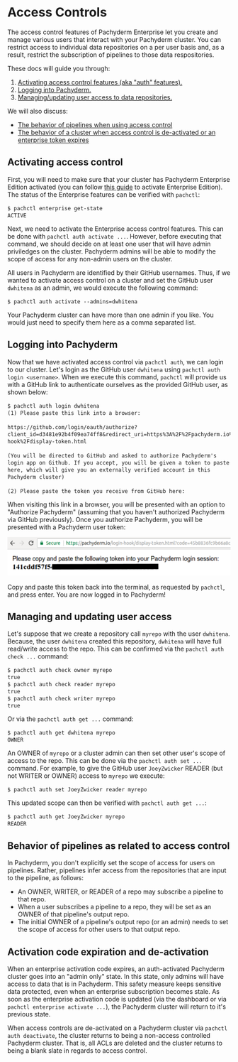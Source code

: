 # Access Controls

The access control features of Pachyderm Enterprise let you create and manage various users that interact with your Pachyderm cluster.  You can restrict access to individual data repositories on a per user basis and, as a result, restrict the subscription of pipelines to those data respositories.  

These docs will guide you through:

1. [Activating access control features (aka "auth" features).](#activating-access-control)
2. [Logging into Pachyderm.](#logging-into-pachyderm)
3. [Managing/updating user access to data repositories.](#managing-and-updating-user-access)

We will also discuss:

- [The behavior of pipelines when using access control](#behavior-of-pipelines-as-related-to-access-control)
- [The behavior of a cluster when access control is de-activated or an enterprise token expires](#activation-code-expiration-and-de-activation)

## Activating access control

First, you will need to make sure that your cluster has Pachyderm Enterprise Edition activated (you can follow [this guide](deployment.md) to activate Enterprise Edition).  The status of the Enterprise features can be verified with `pachctl`:

```
$ pachctl enterprise get-state
ACTIVE
```

Next, we need to activate the Enterprise access control features. This can be done with `pachctl auth activate ...`.  However, before executing that command, we should decide on at least one user that will have admin priviledges on the cluster. Pachyderm admins will be able to modify the scope of access for any non-admin users on the cluster.

All users in Pachyderm are identified by their GitHub usernames.  Thus, if we wanted to activate access control on a cluster and set the GitHub user `dwhitena` as an admin, we would execute the following command:

```
$ pachctl auth activate --admins=dwhitena
```

Your Pachyderm cluster can have more than one admin if you like.  You would just need to specify them here as a comma separated list. 

## Logging into Pachyderm

Now that we have activated access control via `pachctl auth`, we can login to our cluster.  Let's login as the GitHub user `dwhitena` using `pachctl auth login <username>`.  When we execute this command, `pachctl` will provide us with a GitHub link to authenticate ourselves as the provided GitHub user, as shown below:

```
$ pachctl auth login dwhitena
(1) Please paste this link into a browser:

https://github.com/login/oauth/authorize?client_id=d3481e92b4f09ea74ff8&redirect_uri=https%3A%2F%2Fpachyderm.io%2Flogin-hook%2Fdisplay-token.html

(You will be directed to GitHub and asked to authorize Pachyderm's login app on Github. If you accept, you will be given a token to paste here, which will give you an externally verified account in this Pachyderm cluster)

(2) Please paste the token you receive from GitHub here:

```

When visiting this link in a browser, you will be presented with an option to "Authorize Pachyderm" (assuming that you haven't authorized Pachyderm via GitHub previously). Once you authorize Pachyderm, you will be presented with a Pachyderm user token:

![alt tag](auth.png)

Copy and paste this token back into the terminal, as requested by `pachctl`, and press enter.  You are now logged in to Pachyderm!  

## Managing and updating user access

Let's suppose that we create a repository call `myrepo` with the user `dwhitena`.  Because, the user `dwhitena` created this repository, `dwhitena` will have full read/write access to the repo.  This can be confirmed via the `pachctl auth check ...` command:

```
$ pachctl auth check owner myrepo
true
$ pachctl auth check reader myrepo
true
$ pachctl auth check writer myrepo
true
```

Or via the `pachctl auth get ...` command:

```
$ pachctl auth get dwhitena myrepo
OWNER
```

An OWNER of `myrepo` or a cluster admin can then set other user's scope of access to the repo.  This can be done via the `pachctl auth set ...` command.  For example, to give the GitHub user `JoeyZwicker` READER (but not WRITER or OWNER) access to `myrepo` we execute:

```
$ pachctl auth set JoeyZwicker reader myrepo
```

This updated scope can then be verified with `pachctl auth get ...`:

```
$ pachctl auth get JoeyZwicker myrepo                        
READER
```

## Behavior of pipelines as related to access control

In Pachyderm, you don't explicitly set the scope of access for users on pipelines.  Rather, pipelines infer access from the repositories that are input to the pipeline, as follows:

- An OWNER, WRITER, or READER of a repo may subscribe a pipeline to that repo.
- When a user subscribes a pipeline to a repo, they will be set as an OWNER of that pipeline's output repo.
- The initial OWNER of a pipeline's output repo (or an admin) needs to set the scope of access for other users to that output repo.  

## Activation code expiration and de-activation

When an enterprise activation code expires, an auth-activated Pachyderm cluster goes into an "admin only" state.  In this state, only admins will have access to data that is in Pachyderm.  This safety measure keeps sensitive data protected, even when an enterprise subscription becomes stale. As soon as the enterprise activation code is updated (via the dashboard or via `pachctl enterprise activate ...`), the Pachyderm cluster will return to it's previous state.

When access controls are de-activated on a Pachyderm cluster via `pachctl auth deactivate`, the cluster returns to being a non-access controlled Pachyderm cluster.  That is, all ACLs are deleted and the cluster returns to being a blank slate in regards to access control.
